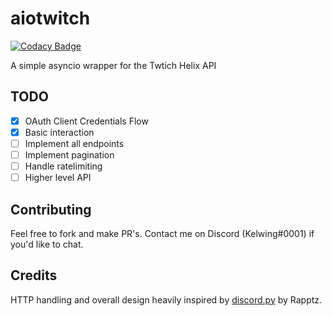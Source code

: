 # aiotwitch

[![Codacy Badge](https://api.codacy.com/project/badge/Grade/11316dd6934b472d9cf41b404324f8d1)](https://app.codacy.com/app/Kelwing/aiotwitch?utm_source=github.com&utm_medium=referral&utm_content=Kelwing/aiotwitch&utm_campaign=Badge_Grade_Dashboard)

A simple asyncio wrapper for the Twtich Helix API

## TODO
- [X] OAuth Client Credentials Flow
- [X] Basic interaction
- [ ] Implement all endpoints
- [ ] Implement pagination
- [ ] Handle ratelimiting
- [ ] Higher level API

## Contributing
Feel free to fork and make PR's.  Contact me on Discord (Kelwing#0001) if you'd like to chat.

## Credits
HTTP handling and overall design heavily inspired by [discord.py](https://github.com/Rapptz/discord.py) by Rapptz.